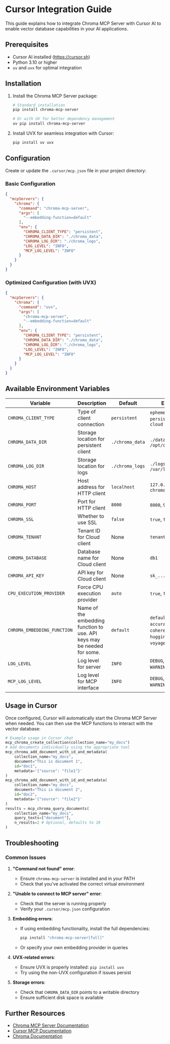 # Cursor Integration Guide

This guide explains how to integrate Chroma MCP Server with Cursor AI to enable vector database capabilities in your AI applications.

## Prerequisites

- Cursor AI installed (<https://cursor.sh>)
- Python 3.10 or higher
- `uv` and `uvx` for optimal integration
  
## Installation

1. Install the Chroma MCP Server package:

   ```bash
   # Standard installation
   pip install chroma-mcp-server
   
   # Or with UV for better dependency management
   uv pip install chroma-mcp-server
   ```

2. Install UVX for seamless integration with Cursor:

   ```bash
   pip install uv uvx
   ```

## Configuration

Create or update the `.cursor/mcp.json` file in your project directory:

### Basic Configuration

```json
{
  "mcpServers": {
    "chroma": {
      "command": "chroma-mcp-server",
      "args": [
        "--embedding-function=default"
      ],
      "env": {
        "CHROMA_CLIENT_TYPE": "persistent",
        "CHROMA_DATA_DIR": "./chroma_data",
        "CHROMA_LOG_DIR": "./chroma_logs",
        "LOG_LEVEL": "INFO",
        "MCP_LOG_LEVEL": "INFO"
      }
    }
  }
}
```

### Optimized Configuration (with UVX)

```json
{
  "mcpServers": {
    "chroma": {
      "command": "uvx",
      "args": [
        "chroma-mcp-server",
        "--embedding-function=default"
      ],
      "env": {
        "CHROMA_CLIENT_TYPE": "persistent",
        "CHROMA_DATA_DIR": "./chroma_data",
        "CHROMA_LOG_DIR": "./chroma_logs",
        "LOG_LEVEL": "INFO",
        "MCP_LOG_LEVEL": "INFO"
      }
    }
  }
}
```

## Available Environment Variables

| Variable | Description | Default | Examples |
|----------|-------------|---------|----------|
| `CHROMA_CLIENT_TYPE` | Type of client connection | `persistent` | `ephemeral`, `persistent`, `http`, `cloud` |
| `CHROMA_DATA_DIR` | Storage location for persistent client | `./chroma_data` | `./data`, `/opt/chroma/data` |
| `CHROMA_LOG_DIR` | Storage location for logs | `./chroma_logs` | `./logs`, `/var/log/chroma` |
| `CHROMA_HOST` | Host address for HTTP client | `localhost` | `127.0.0.1`, `chroma.example.com` |
| `CHROMA_PORT` | Port for HTTP client | `8000` | `8000`, `9000` |
| `CHROMA_SSL` | Whether to use SSL | `false` | `true`, `false` |
| `CHROMA_TENANT` | Tenant ID for Cloud client | None | `tenant1` |
| `CHROMA_DATABASE` | Database name for Cloud client | None | `db1` |
| `CHROMA_API_KEY` | API key for Cloud client | None | `sk_...` |
| `CPU_EXECUTION_PROVIDER` | Force CPU execution provider | `auto` | `true`, `false`, `auto` |
| `CHROMA_EMBEDDING_FUNCTION` | Name of the embedding function to use. API keys may be needed for some. | `default` | `default`, `fast`, `accurate`, `openai`, `cohere`, `huggingface`, `jina`, `voyageai`, `gemini` |
| `LOG_LEVEL` | Log level for server | `INFO` | `DEBUG`, `INFO`, `WARNING`, `ERROR` |
| `MCP_LOG_LEVEL` | Log level for MCP interface | `INFO` | `DEBUG`, `INFO`, `WARNING`, `ERROR` |

## Usage in Cursor

Once configured, Cursor will automatically start the Chroma MCP Server when needed. You can then use the MCP functions to interact with the vector database:

```python
# Example usage in Cursor chat
mcp_chroma_create_collection(collection_name="my_docs")
# Add documents individually using the appropriate tool
mcp_chroma_add_document_with_id_and_metadata(
    collection_name="my_docs",
    document="This is document 1",
    id="doc1",
    metadata='{"source": "file1"}'
)
mcp_chroma_add_document_with_id_and_metadata(
    collection_name="my_docs",
    document="This is document 2",
    id="doc2",
    metadata='{"source": "file2"}'
)
results = mcp_chroma_query_documents(
    collection_name="my_docs",
    query_texts=["document"],
    n_results=2 # Optional, defaults to 10
)
```

## Troubleshooting

### Common Issues

1. **"Command not found" error**:
   - Ensure `chroma-mcp-server` is installed and in your PATH
   - Check that you've activated the correct virtual environment

2. **"Unable to connect to MCP server" error**:
   - Check that the server is running properly
   - Verify your `.cursor/mcp.json` configuration

3. **Embedding errors**:
   - If using embedding functionality, install the full dependencies:

     ```bash
     pip install "chroma-mcp-server[full]"
     ```

   - Or specify your own embedding provider in queries

4. **UVX-related errors**:
   - Ensure UVX is properly installed: `pip install uvx`
   - Try using the non-UVX configuration if issues persist

5. **Storage errors**:
   - Check that `CHROMA_DATA_DIR` points to a writable directory
   - Ensure sufficient disk space is available

## Further Resources

- [Chroma MCP Server Documentation](https://github.com/djm81/chroma_mcp_server)
- [Cursor MCP Documentation](https://cursor.sh/docs/mcp)
- [Chroma Documentation](https://docs.trychroma.com/)
